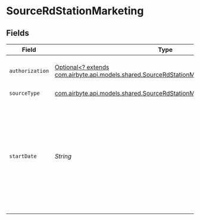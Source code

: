 # SourceRdStationMarketing


## Fields

| Field                                                                                                                                                                       | Type                                                                                                                                                                        | Required                                                                                                                                                                    | Description                                                                                                                                                                 | Example                                                                                                                                                                     |
| --------------------------------------------------------------------------------------------------------------------------------------------------------------------------- | --------------------------------------------------------------------------------------------------------------------------------------------------------------------------- | --------------------------------------------------------------------------------------------------------------------------------------------------------------------------- | --------------------------------------------------------------------------------------------------------------------------------------------------------------------------- | --------------------------------------------------------------------------------------------------------------------------------------------------------------------------- |
| `authorization`                                                                                                                                                             | [Optional<? extends com.airbyte.api.models.shared.SourceRdStationMarketingAuthenticationType>](../../models/shared/SourceRdStationMarketingAuthenticationType.md)           | :heavy_minus_sign:                                                                                                                                                          | Choose one of the possible authorization method                                                                                                                             |                                                                                                                                                                             |
| `sourceType`                                                                                                                                                                | [com.airbyte.api.models.shared.SourceRdStationMarketingRdStationMarketing](../../models/shared/SourceRdStationMarketingRdStationMarketing.md)                               | :heavy_check_mark:                                                                                                                                                          | N/A                                                                                                                                                                         |                                                                                                                                                                             |
| `startDate`                                                                                                                                                                 | *String*                                                                                                                                                                    | :heavy_check_mark:                                                                                                                                                          | UTC date and time in the format 2017-01-25T00:00:00Z. Any data before this date will not be replicated. When specified and not None, then stream will behave as incremental | 2017-01-25T00:00:00Z                                                                                                                                                        |